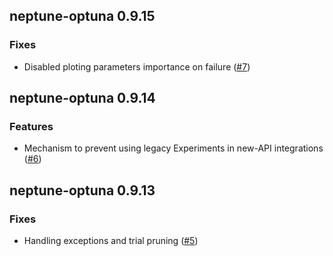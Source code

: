 ## neptune-optuna 0.9.15

### Fixes
- Disabled ploting parameters importance on failure ([#7](https://github.com/neptune-ai/neptune-optuna/pull/7))

## neptune-optuna 0.9.14

### Features
- Mechanism to prevent using legacy Experiments in new-API integrations ([#6](https://github.com/neptune-ai/neptune-optuna/pull/6))

## neptune-optuna 0.9.13

### Fixes
- Handling exceptions and trial pruning ([#5](https://github.com/neptune-ai/neptune-optuna/pull/5))
